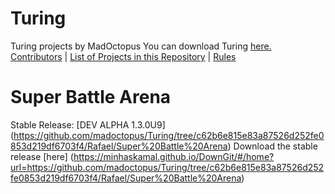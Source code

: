 # Turing
Turing projects by MadOctopus
You can download Turing <a href="http://compsci.ca/holtsoft/" target="_blank">here.</a>
<br>
[Contributors](#contributors) | [List of Projects in this Repository](#list-of-projects-in-this-repository) | [Rules](CONTRIBUTING.md)

# Super Battle Arena
Stable Release: [DEV ALPHA 1.3.0U9] (https://github.com/madoctopus/Turing/tree/c62b6e815e83a87526d252fe0853d219df6703f4/Rafael/Super%20Battle%20Arena) 
Download the stable release [here] (https://minhaskamal.github.io/DownGit/#/home?url=https://github.com/madoctopus/Turing/tree/c62b6e815e83a87526d252fe0853d219df6703f4/Rafael/Super%20Battle%20Arena)
